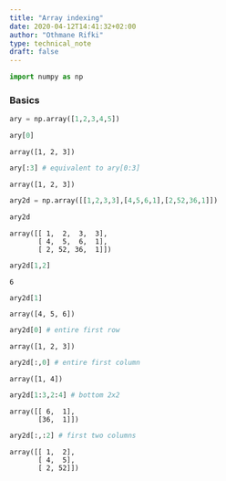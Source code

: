 ```yaml
---
title: "Array indexing"
date: 2020-04-12T14:41:32+02:00
author: "Othmane Rifki"
type: technical_note
draft: false
---
```


```python
import numpy as np
```

### Basics


```python
ary = np.array([1,2,3,4,5])
```


```python
ary[0]
```




    array([1, 2, 3])




```python
ary[:3] # equivalent to ary[0:3]
```




    array([1, 2, 3])




```python
ary2d = np.array([[1,2,3,3],[4,5,6,1],[2,52,36,1]])
```


```python
ary2d
```




    array([[ 1,  2,  3,  3],
           [ 4,  5,  6,  1],
           [ 2, 52, 36,  1]])




```python
ary2d[1,2]
```




    6




```python
ary2d[1]
```




    array([4, 5, 6])




```python
ary2d[0] # entire first row
```




    array([1, 2, 3])




```python
ary2d[:,0] # entire first column
```




    array([1, 4])




```python
ary2d[1:3,2:4] # bottom 2x2 
```




    array([[ 6,  1],
           [36,  1]])




```python
ary2d[:,:2] # first two columns
```




    array([[ 1,  2],
           [ 4,  5],
           [ 2, 52]])




```python

```
